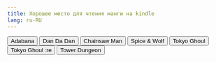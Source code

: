 ```yaml
---
title: Хорошее место для чтения манги на kindle
lang: ru-RU
---
```


<button :class="$style.button" onclick="window.location.href='./manga/adabana.html';">Аdabana</button>
<button :class="$style.button" onclick="window.location.href='./manga/dandadan.html';">Dan Da Dan</button>
<button :class="$style.button" onclick="window.location.href='./manga/chainsaw-man.html';">Chainsaw Man</button>
<button :class="$style.button" onclick="window.location.href='./manga/spice&wolf.html';">Spice & Wolf</button>
<button :class="$style.button" onclick="window.location.href='./manga/tokyo-ghoul.html';">Tokyo Ghoul</button>
<button :class="$style.button" onclick="window.location.href='./manga/tokyo-ghoul-re.html';">Tokyo Ghoul :re</button>
<button :class="$style.button" onclick="window.location.href='./manga/tower-dungeon.html';">Tower Dungeon</button>


<style module>
.button {
    border-radius: 10px;
    margin: 10px 10px 0px 0px;
    padding: 0px 20px;
    line-height: 45px;
    font-size: 20px;
    border-color: var(--vp-button-alt-border);
    color: var(--vp-button-alt-text);
    background-color: var(--vp-button-alt-bg);
    font-weight: 600;
}

.button:hover {
    background-color: var(--vp-button-alt-hover-bg);
}
</style>
